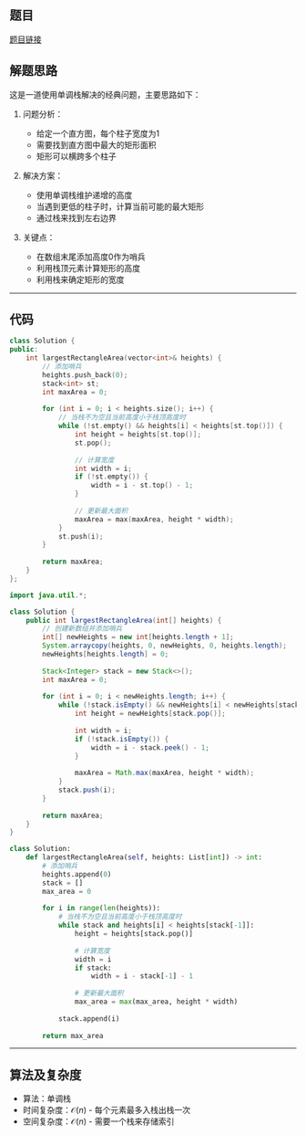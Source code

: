 ## 题目
[题目链接](https://www.nowcoder.com/practice/bfaac4eebe5947af80912d1bcfcf2baa?tpId=182&tqId=2285011&sourceUrl=/exam/oj&channenl=wgithub&fromPut=wgithub)

## 解题思路

这是一道使用单调栈解决的经典问题，主要思路如下：

1. 问题分析：
   - 给定一个直方图，每个柱子宽度为1
   - 需要找到直方图中最大的矩形面积
   - 矩形可以横跨多个柱子

2. 解决方案：
   - 使用单调栈维护递增的高度
   - 当遇到更低的柱子时，计算当前可能的最大矩形
   - 通过栈来找到左右边界

3. 关键点：
   - 在数组末尾添加高度0作为哨兵
   - 利用栈顶元素计算矩形的高度
   - 利用栈来确定矩形的宽度

---

## 代码

```cpp []
class Solution {
public:
    int largestRectangleArea(vector<int>& heights) {
        // 添加哨兵
        heights.push_back(0);
        stack<int> st;
        int maxArea = 0;
        
        for (int i = 0; i < heights.size(); i++) {
            // 当栈不为空且当前高度小于栈顶高度时
            while (!st.empty() && heights[i] < heights[st.top()]) {
                int height = heights[st.top()];
                st.pop();
                
                // 计算宽度
                int width = i;
                if (!st.empty()) {
                    width = i - st.top() - 1;
                }
                
                // 更新最大面积
                maxArea = max(maxArea, height * width);
            }
            st.push(i);
        }
        
        return maxArea;
    }
};
```

```java []
import java.util.*;

class Solution {
    public int largestRectangleArea(int[] heights) {
        // 创建新数组并添加哨兵
        int[] newHeights = new int[heights.length + 1];
        System.arraycopy(heights, 0, newHeights, 0, heights.length);
        newHeights[heights.length] = 0;
        
        Stack<Integer> stack = new Stack<>();
        int maxArea = 0;
        
        for (int i = 0; i < newHeights.length; i++) {
            while (!stack.isEmpty() && newHeights[i] < newHeights[stack.peek()]) {
                int height = newHeights[stack.pop()];
                
                int width = i;
                if (!stack.isEmpty()) {
                    width = i - stack.peek() - 1;
                }
                
                maxArea = Math.max(maxArea, height * width);
            }
            stack.push(i);
        }
        
        return maxArea;
    }
}
```

```python []
class Solution:
    def largestRectangleArea(self, heights: List[int]) -> int:
        # 添加哨兵
        heights.append(0)
        stack = []
        max_area = 0
        
        for i in range(len(heights)):
            # 当栈不为空且当前高度小于栈顶高度时
            while stack and heights[i] < heights[stack[-1]]:
                height = heights[stack.pop()]
                
                # 计算宽度
                width = i
                if stack:
                    width = i - stack[-1] - 1
                    
                # 更新最大面积
                max_area = max(max_area, height * width)
            
            stack.append(i)
            
        return max_area
```

---

## 算法及复杂度
- 算法：单调栈
- 时间复杂度：$\mathcal{O}(n)$ - 每个元素最多入栈出栈一次
- 空间复杂度：$\mathcal{O}(n)$ - 需要一个栈来存储索引